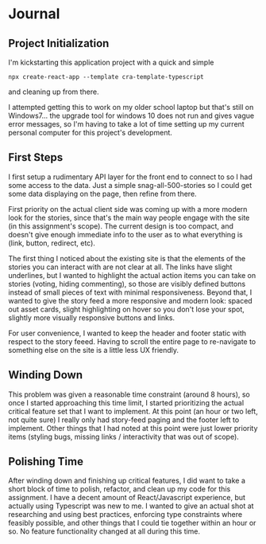 # Journal

## Project Initialization

I'm kickstarting this application project with a quick and simple

`npx create-react-app --template cra-template-typescript`

and cleaning up from there.

I attempted getting this to work on my older school laptop but that's still on Windows7... the upgrade tool for windows 10 does not run and gives vague error messages, so I'm having to take a lot of time setting up my current personal computer for this project's development.

## First Steps
I first setup a rudimentary API layer for the front end to connect to so I had some access to the data. Just a simple snag-all-500-stories so I could get some data displaying on the page, then refine from there.

First priority on the actual client side was coming up with a more modern look for the stories, since that's the main way people engage with the site (in this assignment's scope). The current design is too compact, and doesn't give enough immediate info to the user as to what everything is (link, button, redirect, etc).

The first thing I noticed about the existing site is that the elements of the stories you can interact with are not clear at all. The links have slight underlines, but I wanted to highlight the actual action items you can take on stories (voting, hiding commenting), so those are visibly defined buttons instead of small pieces of text with minimal responsiveness. Beyond that, I wanted to give the story feed a more responsive and modern look: spaced out asset cards, slight highlighting on hover so you don't lose your spot, slightly more visually responsive buttons and links.

For user convenience, I wanted to keep the header and footer static with respect to the story feeed. Having to scroll the entire page to re-navigate to something else on the site is a little less UX friendly.

## Winding Down
This problem was given a reasonable time constraint (around 8 hours), so once I started approaching this time limit, I started prioritizing the actual critical feature set that I want to implement. At this point (an hour or two left, not quite sure) I really only had story-feed paging and the footer left to implement. Other things that I had noted at this point were just lower priority items (styling bugs, missing links / interactivity that was out of scope).

## Polishing Time
After winding down and finishing up critical features, I did want to take a short block of time to polish, refactor, and clean up my code for this assignment. I have a decent amount of React/Javascript experience, but actually using Typescript was new to me. I wanted to give an actual shot at researching and using best practices, enforcing type constraints where feasibly possible, and other things that I could tie together within an hour or so. No feature functionality changed at all during this time.